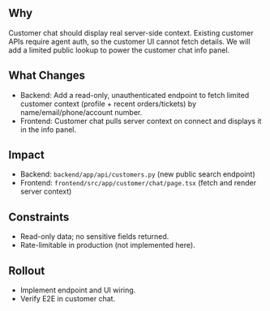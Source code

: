 ## Why
Customer chat should display real server-side context. Existing customer APIs require agent auth, so the customer UI cannot fetch details. We will add a limited public lookup to power the customer chat info panel.

## What Changes
- Backend: Add a read-only, unauthenticated endpoint to fetch limited customer context (profile + recent orders/tickets) by name/email/phone/account number.
- Frontend: Customer chat pulls server context on connect and displays it in the info panel.

## Impact
- Backend: `backend/app/api/customers.py` (new public search endpoint)
- Frontend: `frontend/src/app/customer/chat/page.tsx` (fetch and render server context)

## Constraints
- Read-only data; no sensitive fields returned.
- Rate-limitable in production (not implemented here).

## Rollout
- Implement endpoint and UI wiring.
- Verify E2E in customer chat.

